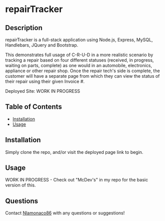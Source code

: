 # repairTracker

## Description

repairTracker is a full-stack application using Node.js, Express, MySQL, Handlebars, JQuery and Bootstrap. 

This demonstrates full usage of C-R-U-D in a more realistic scenario by tracking a repair based on four different statuses (received, in progress, waiting on parts, complete) as one would in an automobile, electronics, appliance or other repair shop. Once the repair tech's side is complete, the customer will have a separate page from which they can view the status of their repair using their given Invoice #. 

Deployed Site: WORK IN PROGRESS

## Table of Contents

* [Installation](#installation)
* [Usage](#usage)

## Installation

Simply clone the repo, and/or visit the deployed page link to begin.

## Usage
WORK IN PROGRESS - Check out "McDev's" in my repo for the basic version of this. 

## Questions

Contact [Nlamonaco86](mailto:nlamonaco86@gmail.com) with any questions or suggestions!
